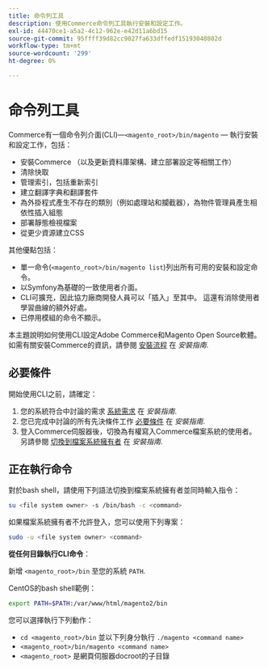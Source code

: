```yaml
---
title: 命令列工具
description: 使用Commerce命令列工具執行安裝和設定工作。
exl-id: 44470ce1-a5a2-4c12-962e-e42d11a6bd15
source-git-commit: 95ffff39d82cc9027fa633dffedf15193040802d
workflow-type: tm+mt
source-wordcount: '299'
ht-degree: 0%

---
```


# 命令列工具

Commerce有一個命令列介面(CLI)—`<magento_root>/bin/magento` — 執行安裝和設定工作，包括：

- 安裝Commerce （以及更新資料庫架構、建立部署設定等相關工作）
- 清除快取
- 管理索引，包括重新索引
- 建立翻譯字典和翻譯套件
- 為外掛程式產生不存在的類別（例如處理站和攔截器），為物件管理員產生相依性插入組態
- 部署靜態檢視檔案
- 從更少資源建立CSS

其他優點包括：

- 單一命令(`<magento_root>/bin/magento list`)列出所有可用的安裝和設定命令。
- 以Symfony為基礎的一致使用者介面。
- CLI可擴充，因此協力廠商開發人員可以「插入」至其中。 這還有消除使用者學習曲線的額外好處。
- 已停用模組的命令不顯示。

本主題說明如何使用CLI設定Adobe Commerce和Magento Open Source軟體。 如需有關安裝Commerce的資訊，請參閱 [安裝流程](../../installation/overview.md) 在 _安裝指南_.

## 必要條件

開始使用CLI之前，請確定：

1. 您的系統符合中討論的需求 [系統需求](../../installation/system-requirements.md) 在 _安裝指南_.
1. 您已完成中討論的所有先決條件工作 [必要條件](../../installation/prerequisites/overview.md) 在 _安裝指南_.
1. 登入Commerce伺服器後，切換為有權寫入Commerce檔案系統的使用者。 另請參閱 [切換到檔案系統擁有者](../../installation/prerequisites/file-system/overview.md) 在 _安裝指南_.

## 正在執行命令

對於bash shell，請使用下列語法切換到檔案系統擁有者並同時輸入指令：

```bash
su <file system owner> -s /bin/bash -c <command>
```

如果檔案系統擁有者不允許登入，您可以使用下列專案：

```bash
sudo -u <file system owner> <command>
```

**從任何目錄執行CLI命令**：

新增 `<magento_root>/bin` 至您的系統 `PATH`.

CentOS的bash shell範例：

```bash
export PATH=$PATH:/var/www/html/magento2/bin
```

您可以選擇執行下列動作：

- `cd <magento_root>/bin` 並以下列身分執行 `./magento <command name>`
- `<magento_root>/bin/magento <command name>`
- `<magento_root>` 是網頁伺服器docroot的子目錄
